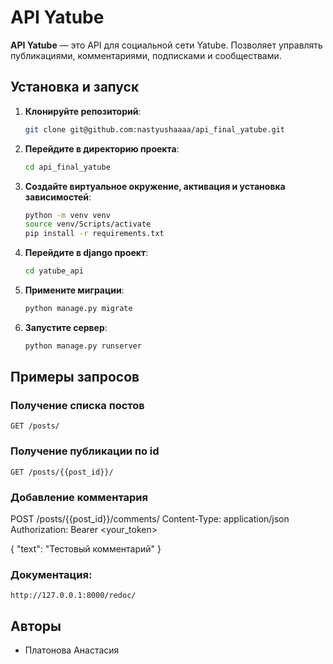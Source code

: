 # API Yatube

**API Yatube** — это API для социальной сети Yatube. Позволяет управлять публикациями, комментариями, подписками и сообществами.

## Установка и запуск

1. **Клонируйте репозиторий**:
   ```sh
   git clone git@github.com:nastyushaaaa/api_final_yatube.git
   ```

2. **Перейдите в директорию проекта**:
   ```sh
   cd api_final_yatube
   ```

3. **Создайте виртуальное окружение, активация и установка зависимостей**:
   ```sh
   python -m venv venv
   source venv/Scripts/activate
   pip install -r requirements.txt
   ```

4. **Перейдите в django проект**:
   ```sh
   cd yatube_api
   ```

5. **Примените миграции**:
   ```sh
   python manage.py migrate
   ```

6. **Запустите сервер**:
   ```sh
   python manage.py runserver
   ```

## Примеры запросов
### Получение списка постов
```
GET /posts/
```
### Получение публикации по id
```
GET /posts/{{post_id}}/
```
### Добавление комментария
POST /posts/{{post_id}}/comments/
Content-Type: application/json
Authorization: Bearer <your_token>

{
    "text": "Тестовый комментарий"
}

### Документация:
```
http://127.0.0.1:8000/redoc/
```


## Авторы

- Платонова Анастасия
